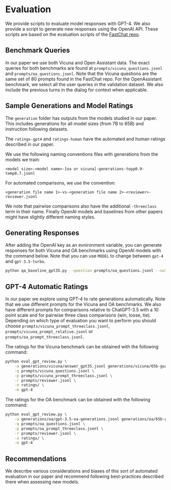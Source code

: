 # Evaluation

We provide scripts to evaluate model responses with GPT-4. We also provide a script to generate new responses using the OpenAI API. These scripts are based on the evaluation scripts of the [FastChat repo](https://github.com/lm-sys/FastChat/tree/main/fastchat/eval).

## Benchmark Queries
In our paper we use both Vicuna and Open Assistant data. The exact queries for both benchmarks are found at `prompts/vicuna_questions.jsonl` and `prompts/oa_questions.jsonl`. Note that the Vicuna questions are the same set of 80 prompts found in the FastChat repo. For the OpenAssistant benchmark, we select all the user queries in the validation dataset. We also include the previous turns in the dialog for context when applicable.

## Sample Generations and Model Ratings
The `generation` folder has outputs from the models studied in our paper. This includes generations for all model sizes (from 7B to 65B) and instruction following datasets.

The `ratings-gpt4` and `ratings-human` have the automated and human ratings described in our paper.

We use the following naming conventions files with generations from the models we train: 
```
<model size>-<model name>-[oa or vicuna]-generations-topp0.9-temp0.7.jsonl
```

For automated comparisons, we use the convention:
```
<generation file name 1>-vs-<generation file name 2>-<reviewer>-reviewer.jsonl
```
We note that pairwise comparisons also have the additional `-threeclass` term in their name. Finally OpenAI models and baselines from other papers might have slightly different naming styles.


## Generating Responses
After adding the OpenAI key as an evnironment variable, you can generate responses for both Vicuna and OA benchmarks using OpenAI models with the command below. Note that you can use `MODEL` to change between `gpt-4` and `gpt-3.5-turbo`.

```bash
python qa_baseline_gpt35.py --question prompts/oa_questions.jsonl --output generations/answer_gpt35.jsonl
```

## GPT-4 Automatic Ratings
In our paper we explore using GPT-4 to rate generations automatically. Note that we use different prompts for the Vicuna and OA benchmarks. We also have different prompts for comparisons relative to ChatGPT-3.5 with a 10 point scale and for pairwise three class comparisons (win, loose, tie). Depending on which type of evaluation you want to perform you should choose `prompts/vicuna_prompt_threeclass.jsonl`, `prompts/vicuna_prompt_relative.jsonl` or `prompts/oa_prompt_threeclass.jsonl`. 

The ratings for the Vicuna benchmark can be obtained with the following command:

```bash
python eval_gpt_review.py \
    -a generations/vicuna/answer_gpt35.jsonl generations/vicuna/65b-guanaco-vicuna-generations-topp0.9-beam1.jsonl \
    -q prompts/vicuna_questions.jsonl \
    -p prompts/vicuna_prompt_threeclass.jsonl \
    -r prompts/reviewer.jsonl \
    -o ratings/ \
    -m gpt-4
```

The ratings for the OA benchmark can be obtained with the following command:

```bash
python eval_gpt_review.py \
    -a generations/oa/gpt-3.5-oa-generations.jsonl generations/oa/65b-guanaco-oa-generations-topp0.9-beam1.jsonl \
    -q prompts/oa_questions.jsonl \
    -p prompts/oa_prompt_threeclass.jsonl \
    -r prompts/reviewer.jsonl \
    -o ratings/ \
    -m gpt-4
```

## Recommendations

We describe various considerations and biases of this sort of automated evaluation in our paper and recommend following best-practices described there when assessing new models.
